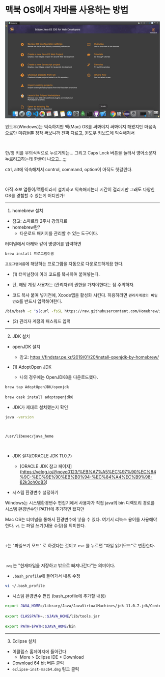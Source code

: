 # 맥북 OS에서 자바를 사용하는 방법

![](./complete.png)

윈도우(Windows)는 익숙하지만
맥(Mac) OS를 써봐야지 써봐야지 해봤지만
마음속으로만 미뤄둘뿐 정작 써보니까 진짜 다르고, 윈도우 키보드에 익숙해져서

<br>

한/영 키를 무의식적으로 누르게되는...
그리고 Caps Lock 버튼을 눌러서 영어소문자 누르려고하는데 한글이 나오고...;;;

ctrl, alt에 익숙해져서
control, command, option이 아직도 헷갈린다.

<br>

아직 초보 앱등이/맥등이라서
설치하고 익숙해지는데 시간이 걸리지만
그래도 다양한 OS를 경험할 수 있는게 어디인가!

<hr>

1. homebrew 설치

- 참고: 스파르타 2주차 강의자료
- homebrew란?
  - 다운로드 패키지를 관리할 수 있는 도구이다.

터미널에서 아래와 같이 명령어를 입력하면

```bash
brew install 프로그램이름
```

`프로그램이름`에 해당하는 프로그램을 자동으로 다운로드하게끔 한다.


- (1) 터미널창에 아래 코드를 복사하여 붙여넣는다.

- 단, 해당 계정 사용자는 (관리자)의 권한을 가져야한다는 점 주의하자.

- 코드 복사 붙여 넣기전에, Xcode앱을 활성화 시킨다. 허용하려면 `관리자계정의 비밀번호`를 반드시 입력해야한다.


```bash
/bin/bash -c "$(curl -fsSL https://raw.githubusercontent.com/Homebrew/install/master/install.sh)"
```

- (2) 관리자 계정의 패스워드 입력


<hr>


2. JDK 설치

- openJDK 설치
  - 참고: https://findstar.pe.kr/2019/01/20/install-openjdk-by-homebrew/

- (1) AdoptOpen JDK
  - 나의 경우에는 OpenJDK8을 다운로드했다.

```bash
brew tap AdoptOpenJDK/openjdk

brew cask install adoptopenjdk8
```

- JDK가 제대로 설치했는지 확인

```bash
java -version
```

<br>

```bash
/usr/libexec/java_home
```

<br>

- JDK 설치(ORACLE JDK 11.0.7)
  - [ORACLE JDK 참고 페이지] (https://velog.io/@noyo0123/%EB%A7%A5%EC%97%90%EC%84%9C-%EC%9E%90%EB%B0%94-%EC%84%A4%EC%B9%98-82k3oh0d83)

- 시스템 환경변수 설정하기

 Windows는 시스템환경변수 편집기에서 사용자가 직접 java의 bin 디렉토리 경로를 시스템 환경변수인 PATH에 추가하면 됐지만

 Mac OS는 터미널을 통해서 환경변수에 넣을 수 있다.
 여기서 리눅스 용어를 사용해야한다.
 `vi` 는 파일 쓰기(내용 수정)을 의미한다.

<br>

 `i`는 "파일쓰기 모드" 로 하겠다는 것이고  `esc` 를 누르면 "파일 읽기모드"로 변환한다.

<br>

 `:wq` 는 "현재파일을 저장하고 밖으로 빠져나간다"는 의미이다.

- `.bash_profile`에 들어가서 내용 수정

```bash
vi ~/.bash_profile
```


- 시스템 환경변수 편집 (bash_profile에 추가할 내용)

 ```bash
 export JAVA_HOME=/Library/Java/JavaVirtualMachines/jdk-11.0.7.jdk/Contents/Home

 export CLASSPATH=.:$JAVA_HOME/lib/tools.jar

 export PATH=$PATH:$JAVA_HOME/bin
 ```

<hr>

3. Eclipse 설치

- 이클립스 홈페이지에 들어간다
  - More > Eclipse IDE > Download
- Download 64 bit 버튼 클릭
- `eclipse-inst-mac64.dmg` 링크 클릭
